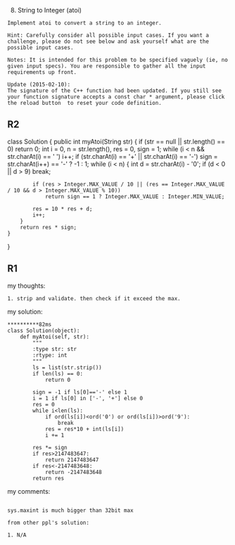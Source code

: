 8. String to Integer (atoi)
```
Implement atoi to convert a string to an integer.

Hint: Carefully consider all possible input cases. If you want a challenge, please do not see below and ask yourself what are the possible input cases.

Notes: It is intended for this problem to be specified vaguely (ie, no given input specs). You are responsible to gather all the input requirements up front.

Update (2015-02-10):
The signature of the C++ function had been updated. If you still see your function signature accepts a const char * argument, please click the reload button  to reset your code definition.
```


R2
------
class Solution {
    public int myAtoi(String str) {
        if (str == null || str.length() == 0) return 0;
        int i = 0, n = str.length(), res = 0, sign = 1;
        while (i < n && str.charAt(i) == ' ') i++;
        if (str.charAt(i) == '+' || str.charAt(i) == '-') sign = str.charAt(i++) == '-' ? -1 : 1;
        while (i < n) {
            int d = str.charAt(i) - '0';
            if (d < 0 || d > 9) break;
            
            if (res > Integer.MAX_VALUE / 10 || (res == Integer.MAX_VALUE / 10 && d > Integer.MAX_VALUE % 10))
                return sign == 1 ? Integer.MAX_VALUE : Integer.MIN_VALUE;
                
            res = 10 * res + d;
            i++;
        }
        return res * sign;
    }
}


R1
------
my thoughts:
```
1. strip and validate. then check if it exceed the max.
```

my solution:
```
**********82ms
class Solution(object):
    def myAtoi(self, str):
        """
        :type str: str
        :rtype: int
        """
        ls = list(str.strip())
        if len(ls) == 0:
            return 0
        
        sign = -1 if ls[0]=='-' else 1
        i = 1 if ls[0] in ['-', '+'] else 0
        res = 0
        while i<len(ls):
            if ord(ls[i])<ord('0') or ord(ls[i])>ord('9'):
                break
            res = res*10 + int(ls[i])
            i += 1
            
        res *= sign
        if res>2147483647:
            return 2147483647
        if res<-2147483648:
            return -2147483648
        return res
```

my comments:
```

sys.maxint is much bigger than 32bit max

from other ppl's solution:

1. N/A
```